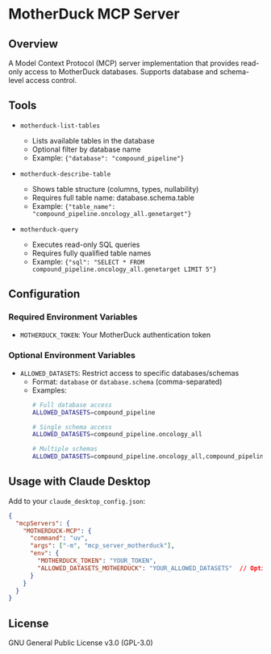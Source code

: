 # MotherDuck MCP Server

## Overview
A Model Context Protocol (MCP) server implementation that provides read-only access to MotherDuck databases. Supports database and schema-level access control.

## Tools

- `motherduck-list-tables`
   - Lists available tables in the database
   - Optional filter by database name
   - Example: `{"database": "compound_pipeline"}`

- `motherduck-describe-table`
   - Shows table structure (columns, types, nullability)
   - Requires full table name: database.schema.table
   - Example: `{"table_name": "compound_pipeline.oncology_all.genetarget"}`

- `motherduck-query`
   - Executes read-only SQL queries
   - Requires fully qualified table names
   - Example: `{"sql": "SELECT * FROM compound_pipeline.oncology_all.genetarget LIMIT 5"}`

## Configuration

### Required Environment Variables
- `MOTHERDUCK_TOKEN`: Your MotherDuck authentication token

### Optional Environment Variables
- `ALLOWED_DATASETS`: Restrict access to specific databases/schemas
  - Format: `database` or `database.schema` (comma-separated)
  - Examples:
    ```bash
    # Full database access
    ALLOWED_DATASETS=compound_pipeline

    # Single schema access
    ALLOWED_DATASETS=compound_pipeline.oncology_all

    # Multiple schemas
    ALLOWED_DATASETS=compound_pipeline.oncology_all,compound_pipeline.clinicaltrials
    ```

## Usage with Claude Desktop

Add to your `claude_desktop_config.json`:
```json
{
  "mcpServers": {
    "MOTHERDUCK-MCP": {
      "command": "uv",
      "args": ["-m", "mcp_server_motherduck"],
      "env": {
        "MOTHERDUCK_TOKEN": "YOUR_TOKEN",
        "ALLOWED_DATASETS_MOTHERDUCK": "YOUR_ALLOWED_DATASETS"  // Optional
      }
    }
  }
}
```

## License
GNU General Public License v3.0 (GPL-3.0)
